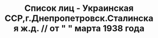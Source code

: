 ---
title: Список лиц - Украинская ССР,г.Днепропетровск.Сталинская ж.д. // от " " марта
  1938 года
description: РГАСПИ, ф.17, оп.171, дело 415, лист 117
images:
- /disk/pictures/v07/17-171-415-117.jpg
- /disk/pictures/v07/17-171-415-118.jpg
- /disk/pictures/v07/17-171-415-119.jpg
- /disk/pictures/v07/17-171-415-120.jpg
- /disk/pictures/v07/17-171-415-121.jpg
- /disk/pictures/v07/17-171-415-122.jpg
---